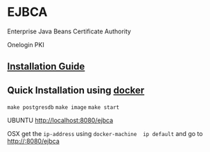 
# EJBCA
Enterprise Java Beans Certificate Authority

Onelogin PKI

## [Installation Guide](https://www.ejbca.org/docs/installation.html)

## Quick Installation using [docker](https://docs.docker.com/engine/installation/mac/)
`make postgresdb`
`make image`
`make start`

UBUNTU
[http://localhost:8080/ejbca](http://localhost:8080:/ejbca)

OSX
get the `ip-address` using `docker-machine  ip default`  and go to
[http://<ip-address>:8080/ejbca](http://<ip-address>:8080/ejbca)
